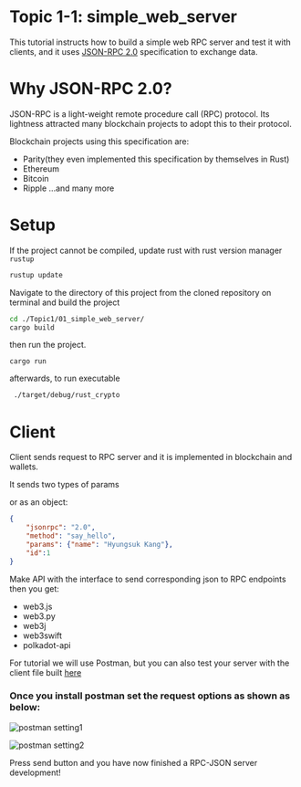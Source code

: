 
# Topic 1-1: simple_web_server
  
This tutorial instructs how to build a simple web RPC server and test it with clients, and it uses [JSON-RPC 2.0](https://www.jsonrpc.org/specification) specification to exchange data.

# Why JSON-RPC 2.0?
  
JSON-RPC is a light-weight remote procedure call (RPC) protocol. Its lightness attracted many blockchain projects to adopt this to their protocol.

Blockchain projects using this specification are:
- Parity(they even implemented this specification by themselves in Rust)
- Ethereum
- Bitcoin
- Ripple
...and many more

# Setup

If the project cannot be compiled, update rust with rust version manager `rustup`
```bash
rustup update
```   
  
Navigate to the directory of this project from the cloned repository on terminal and build the project
```bash
cd ./Topic1/01_simple_web_server/
cargo build
```

then run the project.
  
```
cargo run
```

afterwards, to run executable  

```bash
 ./target/debug/rust_crypto
 ```

# Client

Client sends request to RPC server and it is implemented in blockchain and wallets.

It sends two types of params


or as an object:
```json
{
	"jsonrpc": "2.0",
	"method": "say_hello",
	"params": {"name": "Hyungsuk Kang"},
	"id":1
}
```

Make API with the interface to send corresponding json to RPC endpoints then you get:
- web3.js
- web3.py
- web3j
- web3swift
- polkadot-api

For tutorial we will use Postman, but you can also test your server with the client file built [here](./client/client.py)

### Once you install postman set the request options as shown as below:
![postman setting1](https://i.imgur.com/VeuI1Ip.png)

![postman setting2](https://i.imgur.com/qvXnAtA.png)


Press send button and you have now finished a RPC-JSON server development!



